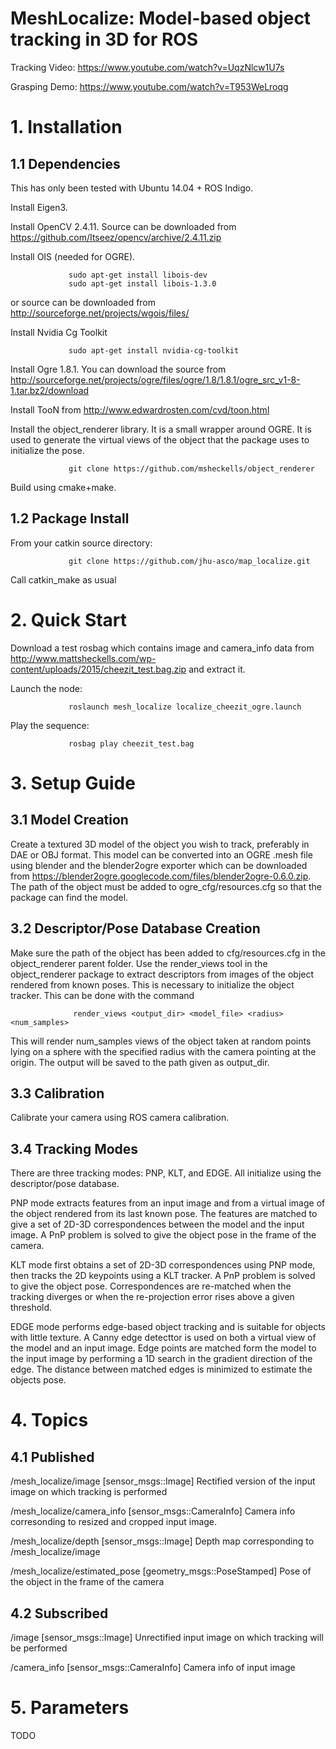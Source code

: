 # MeshLocalize: Model-based object tracking in 3D for ROS #

Tracking Video: https://www.youtube.com/watch?v=UqzNlcw1U7s

Grasping Demo: https://www.youtube.com/watch?v=T953WeLroqg

# 1. Installation #

## 1.1 Dependencies ##

This has only been tested with Ubuntu 14.04 + ROS Indigo.

Install Eigen3.

Install OpenCV 2.4.11.  Source can be downloaded from https://github.com/Itseez/opencv/archive/2.4.11.zip

Install OIS (needed for OGRE). 

                 sudo apt-get install libois-dev
                 sudo apt-get install libois-1.3.0

or source can be downloaded from http://sourceforge.net/projects/wgois/files/

Install Nvidia Cg Toolkit

                 sudo apt-get install nvidia-cg-toolkit

Install Ogre 1.8.1.  You can download the source from http://sourceforge.net/projects/ogre/files/ogre/1.8/1.8.1/ogre_src_v1-8-1.tar.bz2/download

Install TooN from http://www.edwardrosten.com/cvd/toon.html

Install the object_renderer library.  It is a small wrapper around OGRE.  It is used to generate the virtual views of the object that the package uses to initialize the pose.

                 git clone https://github.com/msheckells/object_renderer
                
Build using cmake+make.

## 1.2 Package Install ##

From your catkin source directory:

                 git clone https://github.com/jhu-asco/map_localize.git

Call catkin_make as usual

# 2. Quick Start #
Download a test rosbag which contains image and camera_info data from http://www.mattsheckells.com/wp-content/uploads/2015/cheezit_test.bag.zip and extract it.
                 
Launch the node:

                 roslaunch mesh_localize localize_cheezit_ogre.launch

Play the sequence:

                 rosbag play cheezit_test.bag

# 3. Setup Guide #
## 3.1 Model Creation ##
Create a textured 3D model of the object you wish to track, preferably in DAE or OBJ format.  This model can be converted into an OGRE .mesh file using blender and the blender2ogre exporter which can be downloaded from https://blender2ogre.googlecode.com/files/blender2ogre-0.6.0.zip.  The path of the object must be added to ogre_cfg/resources.cfg so that the package can find the model.

## 3.2 Descriptor/Pose Database Creation ##
Make sure the path of the object has been added to cfg/resources.cfg in the object_renderer parent folder.  Use the render_views tool in the object_renderer package to extract descriptors from images of the object rendered from known poses.  This is necessary to initialize the object tracker.  This can be done with the command

                  render_views <output_dir> <model_file> <radius> <num_samples>

This will render num_samples views of the object taken at random points lying on a sphere with the specified radius with the camera pointing at the origin.  The output will be saved to the path given as output_dir.  

## 3.3 Calibration ##
Calibrate your camera using ROS camera calibration.

## 3.4 Tracking Modes ##
There are three tracking modes: PNP, KLT, and EDGE.  All initialize using the descriptor/pose database.  

PNP mode extracts features from an input image and from a virtual image of the object rendered from its last known pose.  The features are matched to give a set of 2D-3D correspondences between the model and the input image.  A PnP problem is solved to give the object pose in the frame of the camera.

KLT mode first obtains a set of 2D-3D correspondences using PNP mode, then tracks the 2D keypoints using a KLT tracker.  A PnP problem is solved to give the object pose.  Correspondences are re-matched when the tracking diverges or when the re-projection error rises above a given threshold.

EDGE mode performs edge-based object tracking and is suitable for objects with little texture. A Canny edge detecttor is used on both a virtual view of the model and an input image.  Edge points are matched form the model to the input image by performing a 1D search in the gradient direction of the edge.  The distance between matched edges is minimized to estimate the objects pose.

# 4. Topics #
## 4.1 Published ##
/mesh_localize/image [sensor_msgs::Image] Rectified version of the input image on which tracking is performed

/mesh_localize/camera_info [sensor_msgs::CameraInfo] Camera info corresonding to resized and cropped input image.

/mesh_localize/depth [sensor_msgs::Image] Depth map corresponding to /mesh_localize/image

/mesh_localize/estimated_pose [geometry_msgs::PoseStamped] Pose of the object in the frame of the camera

## 4.2 Subscribed ##
/image [sensor_msgs::Image] Unrectified input image on which tracking will be performed

/camera_info [sensor_msgs::CameraInfo] Camera info of input image

# 5. Parameters #
TODO
